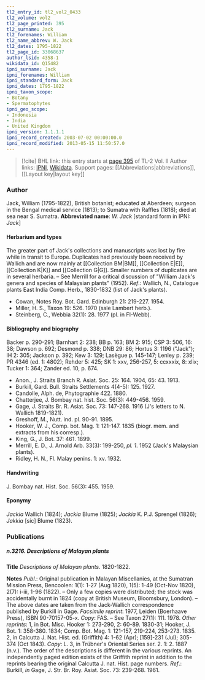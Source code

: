 ```yaml
---
tl2_entry_id: tl2_vol2_0433
tl2_volume: vol2
tl2_page_printed: 395
tl2_surname: Jack
tl2_forenames: William
tl2_name_abbrev: W. Jack
tl2_dates: 1795-1822
tl2_page_id: 33068637
author_lsid: 4358-1
wikidata_id: Q15482
ipni_surname: Jack
ipni_forenames: William
ipni_standard_form: Jack
ipni_dates: 1795-1822
ipni_taxon_scope: 
- Botany
- Spermatophytes
ipni_geo_scope: 
- Indonesia
- India
- United Kingdom
ipni_version: 1.1.1.1
ipni_record_created: 2003-07-02 00:00:00.0
ipni_record_modified: 2013-05-15 11:50:57.0
---
```


> [!cite] BHL link: this entry starts at [page 395](https://www.biodiversitylibrary.org/page/33068637) of TL-2 Vol. II
> Author links: [IPNI](https://www.ipni.org/a/4358-1), [Wikidata](https://www.wikidata.org/wiki/Q15482). Support pages: [[Abbreviations|abbreviations]], [[Layout key|layout key]]

### Author

Jack, William (1795-1822), British botanist; educated at Aberdeen; surgeon in the Bengal medical service (1813); to Sumatra with Raffles (1818); died at sea near S. Sumatra. 
**Abbreviated name**: *W. Jack* \[standard form in IPNI: *Jack*\]

#### Herbarium and types

The greater part of Jack's collections and manuscripts was lost by fire while in transit to Europe. Duplicates had previously been received by Wallich and are now mainly at [[Collection BM|BM]], [[Collection E|E]], [[Collection K|K]] and [[Collection G|G]]. Smaller numbers of duplicates are in several herbaria. – See Merrill for a critical discussion of "William Jack's genera and species of Malaysian plants" (1952).
*Ref*.: Wallich, N., Catalogue plants East India Comp. Herb., 1830-1832 (list of Jack's plants).
- Cowan, Notes Roy. Bot. Gard. Edinburgh 21: 219-227. 1954.
- Miller, H. S., Taxon 19: 526. 1970 (sale Lambert herb.).
- Steinberg, C., Webbia 32(1): 28. 1977 (pl. in FI-Webb).

#### Bibliography and biography

Backer p. 290-291; Barnhart 2: 238; BB p. 163; BM 2: 915; CSP 3: 506, 16: 38; Dawson p. 692; Desmond p. 338; DNB 29: 86; Hortus 3: 1196 ("Jack"); IH 2: 305; Jackson p. 392; Kew 3: 129; Lasègue p. 145-147; Lenley p. 239; PR 4346 (ed. 1: 4802); Rehder 5: 425; SK 1: xxv, 256-257, 5: ccxxxix, 8: xlix; Tucker 1: 364; Zander ed. 10, p. 674.
- Anon., J. Straits Branch R. Asiat. Soc. 25: 164. 1904, 65: 43. 1913.
- Burkill, Gard. Bull. Straits Settlements 4(4-5): 125. 1927.
- Candolle, Alph. de, Phytographie 422. 1880.
- Chatterjee, J. Bombay nat. hist. Soc. 56(3): 449-456. 1959.
- Gage, J. Straits Br. R. Asiat. Soc. 73: 147-268. 1916 (J's letters to N. Wallich 1819-1821).
- Greshoff, M., Nutt. ind. pl. 90-91. 1895.
- Hooker, W. J., Comp. bot. Mag. 1: 121-147. 1835 (biogr. mem. and extracts from his corresp.).
- King, G., J. Bot. 37: 461. 1899.
- Merrill, E. D., J. Arnold Arb. 33(3): 199-250, *pl. 1*. 1952 (Jack's Malaysian plants).
- Ridley, H. N., Fl. Malay penins. 1: xv. 1932.

#### Handwriting

J. Bombay nat. Hist. Soc. 56(3): 455. 1959.

#### Eponymy

*Jackia* Wallich (1824); *Jackia* Blume (1825); *Jackia* K. P.J. Sprengel (1826); *Jakkia* \[sic\] Blume (1823).

### Publications

##### n.3216. Descriptions of Malayan plants

**Title**
*Descriptions of Malayan plants*. 1820-1822.

**Notes**
*Publ*.: Original publication in Malayan Miscellanies, at the Sumatran Mission Press, Bencoolen: 1(1): 1-27 (Aug 1820), 1(5): 1-49 (Oct-Nov 1820), 2(7): i-iii, 1-96 (1822). – Only a few copies were distributed; the stock was accidentally burnt in 1824 (copy at British Museum, Bloomsbury, London). – The above dates are taken from the Jack-Wallich correspondence published by Burkill in Gage.
*Facsimile reprint*: 1977, Leiden (Boerhaave Press), ISBN 90-70157-05-x. *Copy*: FAS. – See Taxon 27(1): 111. 1978.
*Other reprints*:
1, in Bot. Misc. Hooker 1: 273-290, 2: 60-89. 1830-31; Hooker, J. Bot. 1: 358-380. 1834; Comp. Bot. Mag. 1: 121-157, 219-224, 253-273. 1835.
2, in Calcutta J. Nat. Hist. ed. (Griffith) 4: 1-62 (Apr); \[159\]-231 (Jul); 305-374 (Oct 1843).
*Copy*: L.
3, in Trübner's Oriental Series ser. 2. 1: 2. 1887 (n.v.).
The order of the descriptions is different in the various reprints. An independently paged edition exists of the Griffith reprint in addition to the reprints bearing the original Calcutta J.
nat. Hist. page numbers.
*Ref*.: Burkill, *in* Gage, J. Str. Br. Roy. Asiat. Soc. 73: 239-268. 1961.

